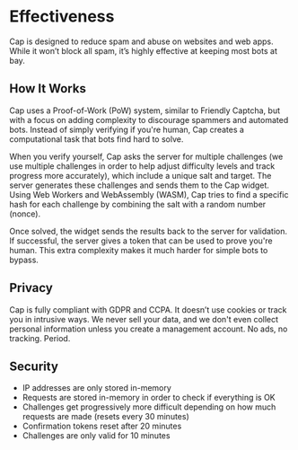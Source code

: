 # Effectiveness

Cap is designed to reduce spam and abuse on websites and web apps. While it won’t block all spam, it’s highly effective at keeping most bots at bay.

## How It Works

Cap uses a Proof-of-Work (PoW) system, similar to Friendly Captcha, but with a focus on adding complexity to discourage spammers and automated bots. Instead of simply verifying if you're human, Cap creates a computational task that bots find hard to solve.

When you verify yourself, Cap asks the server for multiple challenges (we use multiple challenges in order to help adjust difficulty levels and track progress more accurately), which include a unique salt and target. The server generates these challenges and sends them to the Cap widget. Using Web Workers and WebAssembly (WASM), Cap tries to find a specific hash for each challenge by combining the salt with a random number (nonce).

Once solved, the widget sends the results back to the server for validation. If successful, the server gives a token that can be used to prove you're human. This extra complexity makes it much harder for simple bots to bypass.

## Privacy

Cap is fully compliant with GDPR and CCPA. It doesn’t use cookies or track you in intrusive ways. We never sell your data, and we don't even collect personal information unless you create a management account. No ads, no tracking. Period.

## Security

* IP addresses are only stored in-memory
* Requests are stored in-memory in order to check if everything is OK
* Challenges get progressively more difficult depending on how much requests are made (resets every 30 minutes)
* Confirmation tokens reset after 20 minutes
* Challenges are only valid for 10 minutes